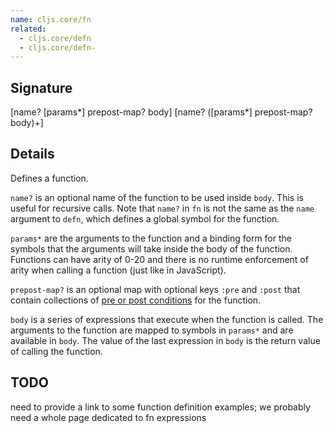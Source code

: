 ```yaml
---
name: cljs.core/fn
related:
  - cljs.core/defn
  - cljs.core/defn-
---
```


## Signature
[name? [params*] prepost-map? body]
[name? ([params*] prepost-map? body)+]


## Details

Defines a function.

`name?` is an optional name of the function to be used inside `body`. This is
useful for recursive calls. Note that `name?` in `fn` is not the same as the
`name` argument to `defn`, which defines a global symbol for the function.

`params*` are the arguments to the function and a binding form for the symbols
that the arguments will take inside the body of the function. Functions can have
arity of 0-20 and there is no runtime enforcement of arity when calling a
function (just like in JavaScript).

`prepost-map?` is an optional map with optional keys `:pre` and `:post` that
contain collections of [pre or post conditions](http://blog.fogus.me/2009/12/21/clojures-pre-and-post/)
for the function.

`body` is a series of expressions that execute when the function is called. The
arguments to the function are mapped to symbols in `params*` and are available
in `body`. The value of the last expression in `body` is the return value of
calling the function.


## TODO

need to provide a link to some function definition examples; we probably need
a whole page dedicated to fn expressions